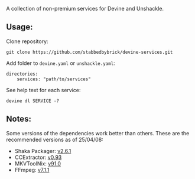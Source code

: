 A collection of non-premium services for Devine and Unshackle.

## Usage:
Clone repository:

`git clone https://github.com/stabbedbybrick/devine-services.git`

Add folder to `devine.yaml` or `unshackle.yaml`:

```
directories:
    services: "path/to/services"
```
See help text for each service:

`devine dl SERVICE -?`

## Notes:
Some versions of the dependencies work better than others. These are the recommended versions as of 25/04/08:

- Shaka Packager: [v2.6.1](https://github.com/shaka-project/shaka-packager/releases/tag/v2.6.1)
- CCExtractor: [v0.93](https://github.com/CCExtractor/ccextractor/releases/tag/v0.93)
- MKVToolNix: [v91.0](https://mkvtoolnix.download/downloads.html)
- FFmpeg: [v7.1.1](https://ffmpeg.org/download.html)